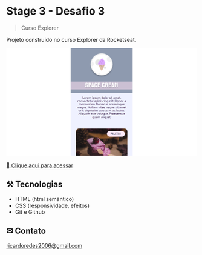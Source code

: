 # Stage 3 - Desafio 3

>Curso Explorer


Projeto construído no curso Explorer da Rocketseat.

![preview](./.github/preview.png)



[ 🔗 Clique aqui para acessar](https://ricardojcosta.github.io/explorer_stage3_desafio3/)


## ⚒ Tecnologias

  - HTML (html semântico)
  - CSS (responsividade, efeitos)
  - Git e Github

## ✉ Contato

ricardoredes2006@gmail.com